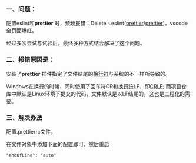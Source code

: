 ### 一、问题：

配置eslint和**prettier** 时，频频报错：Delete `␍`eslint([prettier](https://so.csdn.net/so/search?q=prettier&spm=1001.2101.3001.7020 "prettier")/[prettier](https://so.csdn.net/so/search?q=prettier&spm=1001.2101.3001.7020))，vscode全页面爆红。

经过多次尝试与试验后，最终多种方式结合解决了这个问题。
### 二、报错原因是：

安装了**prettier** 插件指定了文件结尾的[换行符](https://so.csdn.net/so/search?q=%E6%8D%A2%E8%A1%8C%E7%AC%A6&spm=1001.2101.3001.7020 "换行符")与系统的不一样所导致的。

Windows在换行的时候，同时使用了回车符CR和[换行符](https://so.csdn.net/so/search?q=%E6%8D%A2%E8%A1%8C%E7%AC%A6&spm=1001.2101.3001.7020)LF，即[CRLF](https://so.csdn.net/so/search?q=CRLF&spm=1001.2101.3001.7020 "CRLF"); 而项目仓库中默认是Linux环境下提交的代码，文件默认是以LF结尾的，这也是工程化的需要。
### 三、解决办法

配置.prettierrc文件，

在文件对象中添加下面的配置即可，然后重启

```XML
"endOfLine": "auto"
```